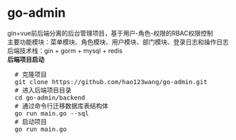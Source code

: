 # go-admin
gin+vue前后端分离的后台管理项目，基于用户-角色-权限的RBAC权限控制  
主要功能模块：菜单模块、角色模块、用户模块、部门模块、登录日志和操作日志  
后端技术栈：gin + gorm + mysql + redis  
**后端项目启动**  
<pre>
  # 克隆项目
  git clone https://github.com/hao123wang/go-admin.git  
  # 进入后端项目目录
  cd go-admin/backend  
  # 通过命令行迁移数据库表结构体
  go run main.go --sql  
  # 启动项目  
  go run main.go
</pre>
